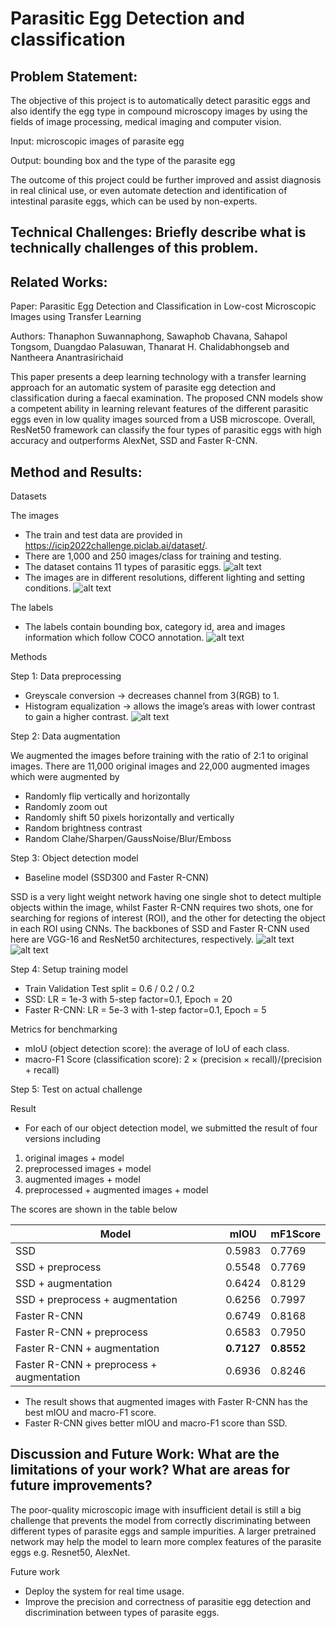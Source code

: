 # Parasitic Egg Detection and classification

## Problem Statement: 
The objective of this project is to automatically detect parasitic eggs and also identify the egg type in compound microscopy images by using the fields of image processing, medical imaging and computer vision.

Input: microscopic images of parasite egg

Output: bounding box and the type of the parasite egg

The outcome of this project could be further improved and assist diagnosis in real clinical use, or even automate detection and identification of intestinal parasite eggs, which can be used by non-experts.

## Technical Challenges: Briefly describe what is technically challenges of this problem.


## Related Works: 
Paper: Parasitic Egg Detection and Classification in Low-cost Microscopic Images using Transfer Learning

Authors: Thanaphon Suwannaphong, Sawaphob Chavana, Sahapol Tongsom, Duangdao Palasuwan, Thanarat H. Chalidabhongseb and Nantheera Anantrasirichaid

This paper presents a deep learning technology with a transfer learning approach for an automatic system of parasite egg detection and classification during a faecal examination. The proposed CNN models show a competent ability in learning relevant features of the different parasitic eggs even in low quality images sourced from a USB microscope. Overall, ResNet50 framework can classify the four types of parasitic eggs with high accuracy and outperforms AlexNet, SSD and Faster R-CNN.

## Method and Results:

Datasets

The images
- The train and test data are provided in https://icip2022challenge.piclab.ai/dataset/.
- There are 1,000 and 250 images/class for training and testing.
- The dataset contains 11 types of parasitic eggs. 
![alt text](https://github.com/Jennisa/parasitic-egg-detection/blob/main/images/01.png)
- The images are in different resolutions, different lighting and setting conditions. 
![alt text](https://github.com/Jennisa/parasitic-egg-detection/blob/main/images/02.png)

The labels
- The labels contain bounding box, category id, area and images information which follow COCO annotation.
![alt text](https://github.com/Jennisa/parasitic-egg-detection/blob/main/images/03.png)

Methods

Step 1: Data preprocessing
- Greyscale conversion -> decreases channel from 3(RGB) to 1.
- Histogram equalization -> allows the image’s areas with lower contrast to gain a higher contrast.
![alt text](https://github.com/Jennisa/parasitic-egg-detection/blob/main/images/04.png)


Step 2: Data augmentation

We augmented the images before training with the ratio of 2:1 to original images.
There are 11,000 original images and 22,000 augmented images which were augmented by
- Randomly flip vertically and horizontally
- Randomly zoom out
- Randomly shift 50 pixels horizontally and vertically 
- Random brightness contrast
- Random Clahe/Sharpen/GaussNoise/Blur/Emboss

Step 3: Object detection model 
- Baseline model (SSD300 and Faster R-CNN)

SSD is a very light weight network having one single shot to detect multiple objects within the image, whilst Faster R-CNN requires two shots, one for searching for regions of interest (ROI), and the other for detecting the object in each ROI using CNNs. The backbones of SSD and Faster R-CNN used here are VGG-16 and ResNet50 architectures, respectively.
![alt text](https://github.com/Jennisa/parasitic-egg-detection/blob/main/images/05.png)
![alt text](https://github.com/Jennisa/parasitic-egg-detection/blob/main/images/06.png)

Step 4: Setup training model
- Train Validation Test split = 0.6 / 0.2 / 0.2
- SSD: LR = 1e-3 with 5-step factor=0.1, Epoch = 20
- Faster R-CNN: LR = 5e-3 with 1-step factor=0.1, Epoch = 5

Metrics for benchmarking
- mIoU (object detection score): the average of IoU of each class. 
- macro-F1 Score (classification score): 2 × (precision × recall)/(precision + recall)

Step 5: Test on actual challenge 

Result
- For each of our object detection model, we submitted the result of four versions including 
1. original images + model
2. preprocessed images + model
3. augmented images + model
4. preprocessed + augmented images + model

The scores are shown in the table below

Model | mIOU | mF1Score |
--- | --- | --- | 
SSD | 0.5983 | 0.7769 |
SSD + preprocess | 0.5548 | 0.7769 |
SSD + augmentation | 0.6424 | 0.8129 |
SSD + preprocess + augmentation | 0.6256 | 0.7997 |
Faster R-CNN | 0.6749 | 0.8168 |
Faster R-CNN + preprocess | 0.6583 | 0.7950 |
Faster R-CNN + augmentation | **0.7127** | **0.8552** |
Faster R-CNN + preprocess + augmentation | 0.6936 | 0.8246 |

- The result shows that augmented images with Faster R-CNN has the best mIOU and macro-F1 score.
- Faster R-CNN gives better mIOU and macro-F1 score than SSD.

## Discussion and Future Work: What are the limitations of your work? What are areas for future improvements?

The poor-quality microscopic image with insufficient detail is still a big challenge that prevents the model from correctly discriminating between different types of parasite eggs and sample impurities. A larger pretrained network may help the model to learn more complex features of the parasite eggs e.g. Resnet50, AlexNet.

Future work
- Deploy the system for real time usage.
- Improve the precision and correctness of parasitie egg detection and discrimination between types of parasite eggs.
